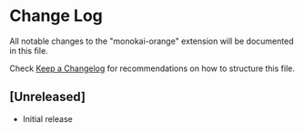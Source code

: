 # Change Log
All notable changes to the "monokai-orange" extension will be documented in this file.

Check [Keep a Changelog](http://keepachangelog.com/) for recommendations on how to structure this file.

## [Unreleased]
- Initial release
